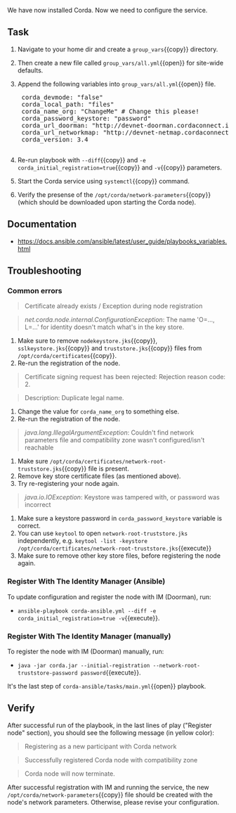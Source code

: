 We have now installed Corda. Now we need to configure the service.

## Task

1. Navigate to your home dir and create a `group_vars`{{copy}} directory.
2. Then create a new file called `group_vars/all.yml`{{open}} for site-wide defaults.
3. Append the following variables into `group_vars/all.yml`{{open}} file.

    <pre class="file" data-filename="/root/group_vars/all.yml" data-target="replace">
    corda_devmode: "false"
    corda_local_path: "files"
    corda_name_org: "ChangeMe" # Change this please!
    corda_password_keystore: "password"
    corda_url_doorman: "http://devnet-doorman.cordaconnect.io"
    corda_url_networkmap: "http://devnet-netmap.cordaconnect.io"
    corda_version: 3.4
    </pre>

4. Re-run playbook with `--diff`{{copy}} and `-e corda_initial_registration=true`{{copy}} and `-v`{{copy}} parameters.
5. Start the Corda service using `systemctl`{{copy}} command.
6. Verify the presense of the `/opt/corda/network-parameters`{{copy}} (which should be downloaded upon starting the Corda node).

## Documentation

- <https://docs.ansible.com/ansible/latest/user_guide/playbooks_variables.html>

## Troubleshooting

### Common errors

> Certificate already exists / Exception during node registration

> _net.corda.node.internal.ConfigurationException_: The name 'O=..., L=...' for identity doesn't match what's in the key store.

1. Make sure to remove `nodekeystore.jks`{{copy}}, `sslkeystore.jks`{{copy}} and `truststore.jks`{{copy}} files from `/opt/corda/certificates`{{copy}}.
2. Re-run the registration of the node.

> Certificate signing request has been rejected: Rejection reason code: 2.

> Description: Duplicate legal name.

1. Change the value for `corda_name_org` to something else.
2. Re-run the registration of the node.

> _java.lang.IllegalArgumentException_: Couldn't find network parameters file and compatibility zone wasn't configured/isn't reachable

1. Make sure `/opt/corda/certificates/network-root-truststore.jks`{{copy}} file is present.
2. Remove key store certificate files (as mentioned above).
3. Try re-registering your node again.

> _java.io.IOException_: Keystore was tampered with, or password was incorrect

1. Make sure a keystore password in `corda_password_keystore` variable is correct.
2. You can use `keytool` to open `network-root-truststore.jks` independently, e.g. `keytool -list -keystore /opt/corda/certificates/network-root-truststore.jks`{{execute}}
3. Make sure to remove other key store files, before registering the node again.

### Register With The Identity Manager (Ansible)

To update configuration and register the node with IM (Doorman), run:

- `ansible-playbook corda-ansible.yml --diff -e corda_initial_registration=true -v`{{execute}}.

### Register With The Identity Manager (manually)

To register the node with IM (Doorman) manually, run:

- `java -jar corda.jar --initial-registration --network-root-truststore-password password`{{execute}}.

It's the last step of `corda-ansible/tasks/main.yml`{{open}} playbook.

## Verify

After successful run of the playbook, in the last lines of play ("Register node" section), you should see the following message (in yellow color):

> Registering as a new participant with Corda network

> Successfully registered Corda node with compatibility zone

> Corda node will now terminate.

After successful registration with IM and running the service, the new `/opt/corda/network-parameters`{{copy}} file should be created with the node's network parameters. Otherwise, please revise your configuration.
